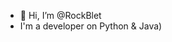 - 👋 Hi, I’m @RockBlet
- I'm a developer on Python & Java)

<!---
RockBlet/RockBlet is a ✨ special ✨ repository because its `README.md` (this file) appears on your GitHub profile.
You can click the Preview link to take a look at your changes.
--->
